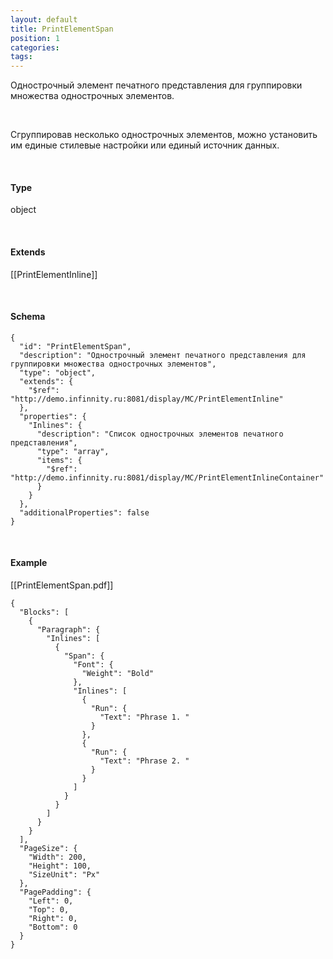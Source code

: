 ```yaml
---
layout: default
title: PrintElementSpan
position: 1
categories: 
tags: 
---
```


Однострочный элемент печатного представления для группировки множества однострочных элементов.

   

Сгруппировав несколько однострочных элементов, можно установить им единые стилевые настройки или единый источник данных.

   

#### Type

object

   

#### Extends

[[PrintElementInline]]

   

#### Schema

```
{
  "id": "PrintElementSpan",
  "description": "Однострочный элемент печатного представления для группировки множества однострочных элементов",
  "type": "object",
  "extends": {
    "$ref": "http://demo.infinnity.ru:8081/display/MC/PrintElementInline"
  },
  "properties": {
    "Inlines": {
      "description": "Список однострочных элементов печатного представления",
      "type": "array",
      "items": {
        "$ref": "http://demo.infinnity.ru:8081/display/MC/PrintElementInlineContainer"
      }
    }
  },
  "additionalProperties": false
}
```

   

#### Example

[[PrintElementSpan.pdf]]

```
{
  "Blocks": [
    {
      "Paragraph": {
        "Inlines": [
          {
            "Span": {
              "Font": {
                "Weight": "Bold"
              },
              "Inlines": [
                {
                  "Run": {
                    "Text": "Phrase 1. "
                  }
                },
                {
                  "Run": {
                    "Text": "Phrase 2. "
                  }
                }
              ]
            }
          }
        ]
      }
    }
  ],
  "PageSize": {
    "Width": 200,
    "Height": 100,
    "SizeUnit": "Px"
  },
  "PagePadding": {
    "Left": 0,
    "Top": 0,
    "Right": 0,
    "Bottom": 0
  }
}
```

 

 

